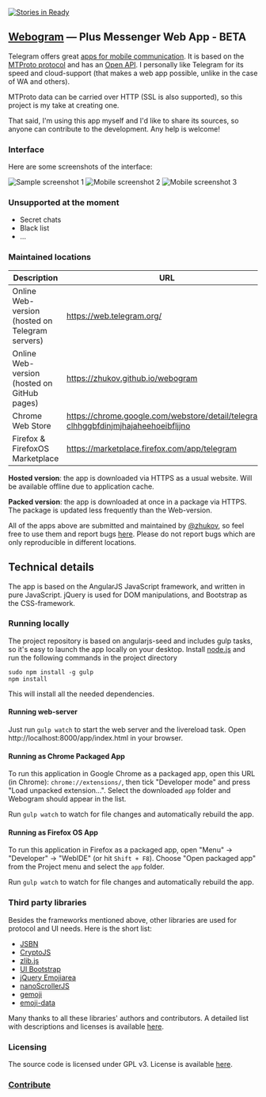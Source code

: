 [![Stories in Ready](https://badge.waffle.io/zhukov/webogram.png?label=ready&title=Ready)](https://waffle.io/zhukov/webogram)
## [Webogram](https://web.telegram.org) — Plus Messenger Web App - BETA

Telegram offers great [apps for mobile communication](https://www.telegram.org). It is based on the [MTProto protocol](https://core.telegram.org/mtproto) and has an [Open API](https://core.telegram.org/api). I personally like Telegram for its speed and cloud-support (that makes a web app possible, unlike in the case of WA and others).

MTProto data can be carried over HTTP (SSL is also supported), so this project is my take at creating one.

That said, I'm using this app myself and I'd like to share its sources, so anyone can contribute to the development. Any help is welcome!


### Interface


Here are some screenshots of the interface:


![Sample screenshot 1](/app/img/screenshot1.png)
![Mobile screenshot 2](/app/img/screenshot2.png)
![Mobile screenshot 3](/app/img/screenshot3.png)


### Unsupported at the moment

* Secret chats
* Black list
* ...


### Maintained locations


| Description        | URL           | Type  |
| ------------- |-------------| -----:|
| Online Web-version (hosted on Telegram servers)      | https://web.telegram.org/ | hosted
| Online Web-version (hosted on GitHub pages)      | https://zhukov.github.io/webogram | hosted
| Chrome Web Store      | [https://chrome.google.com/webstore/detail/telegram/ clhhggbfdinjmjhajaheehoeibfljjno](https://chrome.google.com/webstore/detail/telegram/clhhggbfdinjmjhajaheehoeibfljjno) |   packed
| Firefox & FirefoxOS Marketplace | https://marketplace.firefox.com/app/telegram |    packed



**Hosted version**: the app is downloaded via HTTPS as a usual website. Will be available offline due to application cache.

**Packed version**: the app is downloaded at once in a package via HTTPS. The package is updated less frequently than the Web-version.

All of the apps above are submitted and maintained by [@zhukov](https://github.com/zhukov), so feel free to use them and report bugs [here](https://github.com/zhukov/webogram/issues). Please do not report bugs which are only reproducible in different locations.


## Technical details

The app is based on the AngularJS JavaScript framework, and written in pure JavaScript. jQuery is used for DOM manipulations, and Bootstrap as the CSS-framework.


### Running locally


The project repository is based on angularjs-seed and includes gulp tasks, so it's easy to launch the app locally on your desktop.
Install [node.js](http://nodejs.org/) and run the following commands in the project directory

```
sudo npm install -g gulp
npm install
```

This will install all the needed dependencies.


#### Running web-server


Just run `gulp watch` to start the web server and the livereload task.
Open http://localhost:8000/app/index.html in your browser.



#### Running as Chrome Packaged App

To run this application in Google Chrome as a packaged app, open this URL (in Chrome): `chrome://extensions/`, then tick "Developer mode" and press "Load unpacked extension...". Select the downloaded `app` folder and Webogram should appear in the list.

Run `gulp watch` to watch for file changes and automatically rebuild the app.


#### Running as Firefox OS App

To run this application in Firefox as a packaged app, open "Menu" -> "Developer" -> "WebIDE" (or hit `Shift + F8`). Choose "Open packaged app" from the Project menu and select the `app` folder.

Run `gulp watch` to watch for file changes and automatically rebuild the app.


### Third party libraries

Besides the frameworks mentioned above, other libraries are used for protocol and UI needs. Here is the short list:

* [JSBN](http://www-cs-students.stanford.edu/~tjw/jsbn/)
* [CryptoJS](https://code.google.com/p/crypto-js/)
* [zlib.js](https://github.com/imaya/zlib.js)
* [UI Bootstrap](http://angular-ui.github.io/bootstrap/)
* [jQuery Emojiarea](https://github.com/diy/jquery-emojiarea)
* [nanoScrollerJS](https://github.com/jamesflorentino/nanoScrollerJS)
* [gemoji](https://github.com/github/gemoji)
* [emoji-data](https://github.com/iamcal/emoji-data)

Many thanks to all these libraries' authors and contributors. A detailed list with descriptions and licenses is available [here](/app/vendor).


### Licensing

The source code is licensed under GPL v3. License is available [here](/LICENSE).


### [Contribute](CONTRIBUTING.md)
